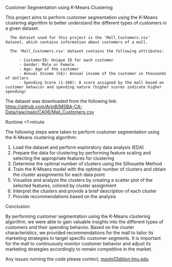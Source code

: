 Customer Segmentation using K-Means Clustering

This project aims to perform customer segmentation using the K-Means clustering algorithm to better understand the different types of customers in a given dataset. 

      The dataset used for this project is the 'Mall_Customers.csv' dataset, which contains information about customers of a mall.

      The 'Mall_Customers.csv' dataset contains the following attributes:

          - CustomerID: Unique ID for each customer
          - Gender: Male or Female
          - Age: Age of the customer
          - Annual Income (k$): Annual income of the customer in thousands of dollars
          - Spending Score (1-100): A score assigned by the mall based on customer behavior and spending nature (higher scores indicate higher spending)
  
The dataset was downloaded from the following link:
https://github.com/ArinB/MSBA-CA-Data/raw/main/CA06/Mall_Customers.csv

Runtime
<1 minute

The following steps were taken to perform customer segmentation using the K-Means clustering algorithm:

1. Load the dataset and perform exploratory data analysis (EDA)
2. Prepare the data for clustering by performing feature scaling and selecting the appropriate features for clustering
3. Determine the optimal number of clusters using the Silhouette Method
4. Train the K-Means model with the optimal number of clusters and obtain the cluster assignments for each data point
5. Visualize and analyze the clusters by creating a scatter plot of the selected features, colored by cluster assignment
6. Interpret the clusters and provide a brief description of each cluster
7. Provide recommendations based on the analysis


Conclusion:

By performing customer segmentation using the K-Means clustering algorithm, we were able to gain valuable insights into the different types of customers and their spending behavior. 
Based on the cluster characteristics, we provided recommendations for the mall to tailor its marketing strategies to target specific customer segments. 
It is important for the mall to continuously monitor customer behavior and adjust its marketing strategies accordingly to remain competitive in the market.

Any issues running the code please contect, msoto13@lion.lmu.edu
